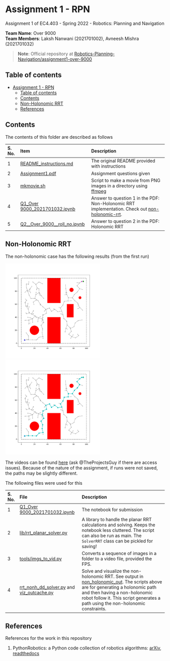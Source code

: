 # Assignment 1 - RPN

Assignment 1 of EC4.403 - Spring 2022 - Robotics: Planning and Navigation

**Team Name**: Over 9000 <br>
**Team Members**: Laksh Nanwani (2021701002), Avneesh Mishra (2021701032)

> **Note**: Official repository at [Robotics-Planning-Navigation/assignment1-over-9000](https://github.com/Robotics-Planning-Navigation/assignment1-over-9000)

## Table of contents

- [Assignment 1 - RPN](#assignment-1---rpn)
    - [Table of contents](#table-of-contents)
    - [Contents](#contents)
    - [Non-Holonomic RRT](#non-holonomic-rrt)
    - [References](#references)

## Contents

The contents of this folder are described as follows

| S. No. | Item | Description |
| :----- | :--- | :---------- |
| 1 | [README_instructions.md](./README_instructions.md) | The original README provided with instructions |
| 2 | [Assignment1.pdf](./Assignment1.pdf) | Assignment questions given |
| 3 | [mkmovie.sh](./mkmovie.sh) | Script to make a movie from PNG images in a directory using [ffmpeg](https://ffmpeg.org/documentation.html) |
| 4 | [Q1_Over 9000_2021701032.ipynb](./Q1_Over%209000_2021701032.ipynb) | Answer to question 1 in the PDF: Non-Holonomic RRT implementation. Check out [non-holonomic-rrt](#non-holonomic-rrt). |
| 5 | [Q2__Over_9000__roll_no.ipynb](./Q2__Over_9000__roll_no.ipynb) | Answer to question 2 in the PDF: Holonomic RRT |

## Non-Holonomic RRT

The non-holonomic case has the following results (from the first run)

<img src="./images/tree_default.png" width=300 style="background-color:white" alt="Tree shown on the map"/>
<img src="./images/path_default.png" width=300 style="background-color:white" alt="Path shown on the map"/>

The videos can be found [here](https://bit.ly/350ilbF) (ask @TheProjectsGuy if there are access issues). Because of the nature of the assignment, if runs were not saved, the paths may be slightly different.

The following files were used for this

| S. No. | File | Description |
| :---- | :----- | :---- |
| 1 | [Q1_Over 9000_2021701032.ipynb](./Q1_Over%209000_2021701032.ipynb) | The notebook for submission |
| 2 | [lib/rrt_planar_solver.py](./lib/rrt_planar_solver.py) | A library to handle the planar RRT calculations and solving. Keeps the notebook less cluttered. The script can also be run as main. The `SolverRRT` class can be pickled for saving! |
| 3 | [tools/imgs_to_vid.py](./tools/imgs_to_vid.py) | Converts a sequence of images in a folder to a video file, provided the FPS. |
| 4 | [rrt_nonh_dd_solver.py](./lib/rrt_nonh_dd_solver.py) and [viz_outcache.py](./lib/viz_outcache.py) | Solve and visualize the non-holonomic RRT. See output in [non_holonomic_out](./non_holonomic_out/). The scripts above are for generating a holonomic path and then having a non-holonomic robot follow it. This script generates a path using the non-holonomic constraints. |

## References

References for the work in this repository

1. PythonRobotics: a Python code collection of robotics algorithms: [arXiv](https://arxiv.org/abs/1808.10703), [readthedocs](https://pythonrobotics.readthedocs.io/en/latest/index.html)
